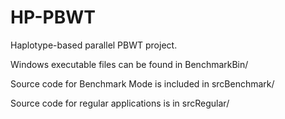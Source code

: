 # HP-PBWT
Haplotype-based parallel PBWT project.

Windows executable files can be found in BenchmarkBin/ 

Source code for Benchmark Mode is included in srcBenchmark/

Source code for regular applications is in srcRegular/

